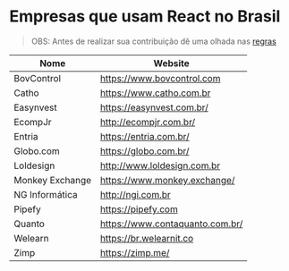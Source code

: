 # Empresas que usam React no Brasil

> OBS: Antes de realizar sua contribuição dê uma olhada nas [regras](https://github.com/react-brasil/empresas-que-usam-react-no-brasil/blob/master/CONTRIBUTING.md)

Nome | Website
------------ | -------
BovControl   | https://www.bovcontrol.com
Catho   | https://www.catho.com.br
Easynvest | https://easynvest.com.br/
EcompJr   | http://ecompjr.com.br/
Entria | https://entria.com.br/
Globo.com | https://globo.com.br/
Loldesign | http://www.loldesign.com.br
Monkey Exchange | https://www.monkey.exchange/
NG Informática | http://ngi.com.br
Pipefy | https://pipefy.com
Quanto | https://www.contaquanto.com.br/
Welearn | https://br.welearnit.co
Zimp | https://zimp.me/
